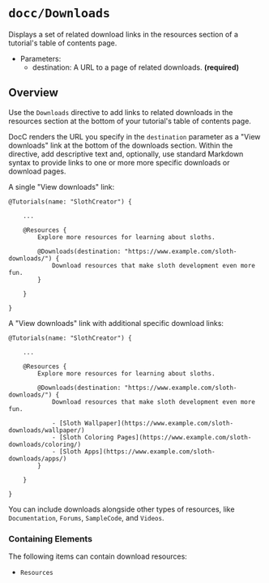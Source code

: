 # ``docc/Downloads``

Displays a set of related download links in the resources section of a tutorial's table of contents page.

- Parameters:
    - destination: A URL to a page of related downloads. **(required)**

## Overview

Use the `Downloads` directive to add links to related downloads in the resources section at the bottom of your tutorial's table of contents page.

DocC renders the URL you specify in the `destination` parameter as a "View downloads" link at the bottom of the downloads section. Within the directive, add descriptive text and, optionally, use standard Markdown syntax to provide links to one or more more specific downloads or download pages.

A single "View downloads" link:

```
@Tutorials(name: "SlothCreator") {
    
    ...
    
    @Resources {
        Explore more resources for learning about sloths.

        @Downloads(destination: "https://www.example.com/sloth-downloads/") {
            Download resources that make sloth development even more fun.
        }

    }

}
````

A "View downloads" link with additional specific download links: 

```
@Tutorials(name: "SlothCreator") {
    
    ...
    
    @Resources {
        Explore more resources for learning about sloths.

        @Downloads(destination: "https://www.example.com/sloth-downloads/") {
            Download resources that make sloth development even more fun.

            - [Sloth Wallpaper](https://www.example.com/sloth-downloads/wallpaper/)
            - [Sloth Coloring Pages](https://www.example.com/sloth-downloads/coloring/)
            - [Sloth Apps](https://www.example.com/sloth-downloads/apps/)
        }

    }

}
````

You can include downloads alongside other types of resources, like ``Documentation``,  ``Forums``, ``SampleCode``, and ``Videos``.

### Containing Elements

The following items can contain download resources:

* ``Resources``

<!-- Copyright (c) 2021 Apple Inc and the Swift Project authors. All Rights Reserved. -->
